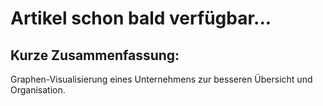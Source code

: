 # Artikel schon bald verfügbar...

## Kurze Zusammenfassung:
Graphen-Visualisierung eines Unternehmens zur besseren Übersicht und Organisation.